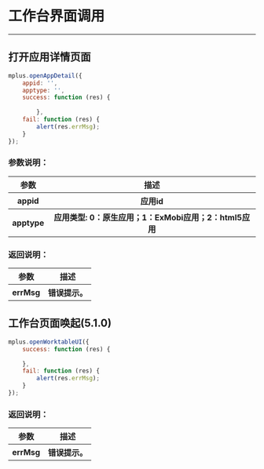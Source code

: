 # 工作台界面调用

---
<h2 id="cid_0">打开应用详情页面</h2>

```JavaScript
mplus.openAppDetail({
    appid: '', 
    apptype: '',
    success: function (res) { 
          
        },
    fail: function (res) {
        alert(res.errMsg);
    }
});

```
### 参数说明：

<table>
  <tr>
    <th>参数</th>
    <th>描述</th>
  </tr>
    <tr>
    <th>appid</th>
    <th>应用id</th>
  </tr>
  <tr>
    <th>apptype</th>
    <th>应用类型: 0：原生应用；1：ExMobi应用；2：html5应用</th>
  </tr>
</table>

### 返回说明：

<table>
  <tr>
    <th>参数</th>
    <th>描述</th>
  </tr>
  <tr>
    <th>errMsg</th>
    <th>错误提示。</th>
  </tr>
</table>

<h2 id="cid_0">工作台页面唤起(5.1.0)</h2>

```JavaScript
mplus.openWorktableUI({
    success: function (res) {
    	
    },
    fail: function (res) {
        alert(res.errMsg);
    }
});


```

### 返回说明：

<table>
  <tr>
    <th>参数</th>
    <th>描述</th>
  <tr>
    <th>errMsg</th>
    <th>错误提示。</th>
  </tr>
</table>